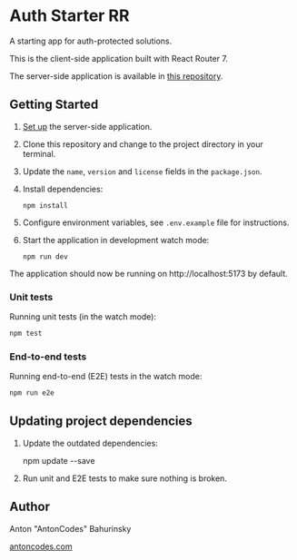 # Auth Starter RR

A starting app for auth-protected solutions.

This is the client-side application built with React Router 7.

The server-side application is available in [this repository](https://github.com/AntonCodesCom/auth-starter-nestjs).

## Getting Started

1.  [Set up](https://github.com/AntonCodesCom/auth-starter-nestjs?tab=readme-ov-file#getting-started) the server-side application.
2.  Clone this repository and change to the project directory in your terminal.
3.  Update the `name`, `version` and `license` fields in the `package.json`.
4.  Install dependencies:

        npm install

5.  Configure environment variables, see `.env.example` file for instructions.
6.  Start the application in development watch mode:

        npm run dev

The application should now be running on http://localhost:5173 by default.

### Unit tests

Running unit tests (in the watch mode):

```bash
npm test
```

### End-to-end tests

Running end-to-end (E2E) tests in the watch mode:

```bash
npm run e2e
```

## Updating project dependencies

1. Update the outdated dependencies:

   npm update --save

2. Run unit and E2E tests to make sure nothing is broken.

## Author

Anton "AntonCodes" Bahurinsky

[antoncodes.com](https://antoncodes.com)
